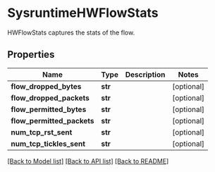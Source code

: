 # SysruntimeHWFlowStats

HWFlowStats captures the stats of the flow.
## Properties
Name | Type | Description | Notes
------------ | ------------- | ------------- | -------------
**flow_dropped_bytes** | **str** |  | [optional] 
**flow_dropped_packets** | **str** |  | [optional] 
**flow_permitted_bytes** | **str** |  | [optional] 
**flow_permitted_packets** | **str** |  | [optional] 
**num_tcp_rst_sent** | **str** |  | [optional] 
**num_tcp_tickles_sent** | **str** |  | [optional] 

[[Back to Model list]](../README.md#documentation-for-models) [[Back to API list]](../README.md#documentation-for-api-endpoints) [[Back to README]](../README.md)


